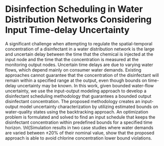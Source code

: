 # Disinfection Scheduling in Water Distribution Networks Considering Input Time-delay Uncertainty

A significant challenge when attempting to regulate the spatial-temporal concentration of a disinfectant in a water distribution network is the large and uncertain delay between the time that the chemical is injected at the input node and the time that the concentration is measured at the monitoring output nodes. 
Uncertain time delays are due to varying water flows, which depend mainly on consumer water demands. 
Existing approaches cannot guarantee that the concentration of the disinfectant will remain within a specified range at the output, even though bounds on time-delay uncertainty may be known. 
In this work, given bounded water-flow uncertainty, we use the input-output modeling approach to develop a disinfectant scheduling methodology that guarantees a bounded output disinfectant concentration. 
The proposed methodology creates an input-output model uncertainty characterization by utilizing estimated bounds on water-quality states using the backtracking approach. 
An optimization problem is formulated and solved to find an input schedule that keeps the disinfectant concentration within predefined bounds for a specified time horizon. 
\hl{Simulation results in two case studies where water demands are varied between $\pm 20\%$ of their nominal value, show that the proposed approach is able to avoid chlorine concentration lower bound violations.
